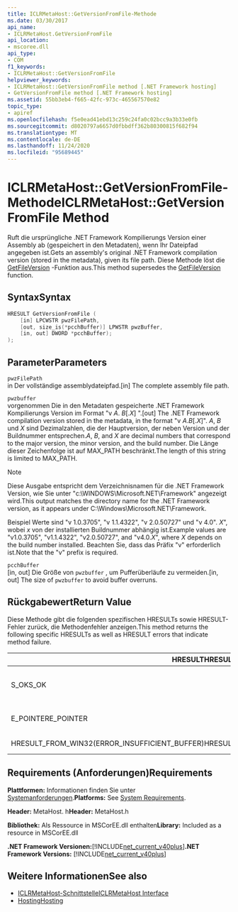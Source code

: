 ```yaml
---
title: ICLRMetaHost::GetVersionFromFile-Methode
ms.date: 03/30/2017
api_name:
- ICLRMetaHost.GetVersionFromFile
api_location:
- mscoree.dll
api_type:
- COM
f1_keywords:
- ICLRMetaHost::GetVersionFromFile
helpviewer_keywords:
- ICLRMetaHost::GetVersionFromFile method [.NET Framework hosting]
- GetVersionFromFile method [.NET Framework hosting]
ms.assetid: 55bb3eb4-f665-42fc-973c-465567570e82
topic_type:
- apiref
ms.openlocfilehash: f5e0ead41ebd13c259c24fa0c02bcc9a3b33e0fb
ms.sourcegitcommit: d8020797a6657d0fbbdff362b80300815f682f94
ms.translationtype: MT
ms.contentlocale: de-DE
ms.lasthandoff: 11/24/2020
ms.locfileid: "95689445"
---
```

# <a name="iclrmetahostgetversionfromfile-method"></a><span data-ttu-id="b13b0-102">ICLRMetaHost::GetVersionFromFile-Methode</span><span class="sxs-lookup"><span data-stu-id="b13b0-102">ICLRMetaHost::GetVersionFromFile Method</span></span>

<span data-ttu-id="b13b0-103">Ruft die ursprüngliche .NET Framework Kompilierungs Version einer Assembly ab (gespeichert in den Metadaten), wenn Ihr Dateipfad angegeben ist.</span><span class="sxs-lookup"><span data-stu-id="b13b0-103">Gets an assembly's original .NET Framework compilation version (stored in the metadata), given its file path.</span></span> <span data-ttu-id="b13b0-104">Diese Methode löst die [GetFileVersion](getfileversion-function.md) -Funktion aus.</span><span class="sxs-lookup"><span data-stu-id="b13b0-104">This method supersedes the [GetFileVersion](getfileversion-function.md) function.</span></span>  
  
## <a name="syntax"></a><span data-ttu-id="b13b0-105">Syntax</span><span class="sxs-lookup"><span data-stu-id="b13b0-105">Syntax</span></span>  
  
```cpp  
HRESULT GetVersionFromFile (  
    [in] LPCWSTR pwzFilePath,  
    [out, size_is(*pcchBuffer)] LPWSTR pwzBuffer,  
    [in, out] DWORD *pcchBuffer);  
);  
```  
  
## <a name="parameters"></a><span data-ttu-id="b13b0-106">Parameter</span><span class="sxs-lookup"><span data-stu-id="b13b0-106">Parameters</span></span>  

 `pwzFilePath`  
 <span data-ttu-id="b13b0-107">in Der vollständige assemblydateipfad.</span><span class="sxs-lookup"><span data-stu-id="b13b0-107">[in] The complete assembly file path.</span></span>  
  
 `pwzbuffer`  
 <span data-ttu-id="b13b0-108">vorgenommen Die in den Metadaten gespeicherte .NET Framework Kompilierungs Version im Format "v *A*. *B*[.*X*] ".</span><span class="sxs-lookup"><span data-stu-id="b13b0-108">[out] The .NET Framework compilation version stored in the metadata, in the format "v *A*.*B*[.*X*]".</span></span> <span data-ttu-id="b13b0-109">*A*, *B* und *X* sind Dezimalzahlen, die der Hauptversion, der neben Version und der Buildnummer entsprechen.</span><span class="sxs-lookup"><span data-stu-id="b13b0-109">*A*, *B*, and *X* are decimal numbers that correspond to the major version, the minor version, and the build number.</span></span> <span data-ttu-id="b13b0-110">Die Länge dieser Zeichenfolge ist auf MAX_PATH beschränkt.</span><span class="sxs-lookup"><span data-stu-id="b13b0-110">The length of this string is limited to MAX_PATH.</span></span>  
  
> [!NOTE]
> <span data-ttu-id="b13b0-111">Diese Ausgabe entspricht dem Verzeichnisnamen für die .NET Framework Version, wie Sie unter "c:\WINDOWS\Microsoft.NET\Framework" angezeigt wird.</span><span class="sxs-lookup"><span data-stu-id="b13b0-111">This output matches the directory name for the .NET Framework version, as it appears under C:\Windows\Microsoft.NET\Framework.</span></span>  
  
 <span data-ttu-id="b13b0-112">Beispiel Werte sind "v 1.0.3705", "v 1.1.4322", "v 2.0.50727" und "v 4.0". *X*", wobei *x* von der installierten Buildnummer abhängig ist.</span><span class="sxs-lookup"><span data-stu-id="b13b0-112">Example values are "v1.0.3705", "v1.1.4322", "v2.0.50727", and "v4.0.*X*", where *X* depends on the build number installed.</span></span> <span data-ttu-id="b13b0-113">Beachten Sie, dass das Präfix "v" erforderlich ist.</span><span class="sxs-lookup"><span data-stu-id="b13b0-113">Note that the "v" prefix is required.</span></span>  
  
 `pcchBuffer`  
 <span data-ttu-id="b13b0-114">[in, out] Die Größe von `pwzbuffer` , um Pufferüberläufe zu vermeiden.</span><span class="sxs-lookup"><span data-stu-id="b13b0-114">[in, out] The size of `pwzbuffer` to avoid buffer overruns.</span></span>  
  
## <a name="return-value"></a><span data-ttu-id="b13b0-115">Rückgabewert</span><span class="sxs-lookup"><span data-stu-id="b13b0-115">Return Value</span></span>  

 <span data-ttu-id="b13b0-116">Diese Methode gibt die folgenden spezifischen HRESULTs sowie HRESULT-Fehler zurück, die Methodenfehler anzeigen.</span><span class="sxs-lookup"><span data-stu-id="b13b0-116">This method returns the following specific HRESULTs as well as HRESULT errors that indicate method failure.</span></span>  
  
|<span data-ttu-id="b13b0-117">HRESULT</span><span class="sxs-lookup"><span data-stu-id="b13b0-117">HRESULT</span></span>|<span data-ttu-id="b13b0-118">BESCHREIBUNG</span><span class="sxs-lookup"><span data-stu-id="b13b0-118">Description</span></span>|  
|-------------|-----------------|  
|<span data-ttu-id="b13b0-119">S_OK</span><span class="sxs-lookup"><span data-stu-id="b13b0-119">S_OK</span></span>|<span data-ttu-id="b13b0-120">Die Methode wurde erfolgreich abgeschlossen.</span><span class="sxs-lookup"><span data-stu-id="b13b0-120">The method completed successfully.</span></span>|  
|<span data-ttu-id="b13b0-121">E_POINTER</span><span class="sxs-lookup"><span data-stu-id="b13b0-121">E_POINTER</span></span>|<span data-ttu-id="b13b0-122">`pwzbuffer` oder `pcchBuffer` ist NULL.</span><span class="sxs-lookup"><span data-stu-id="b13b0-122">`pwzbuffer` or `pcchBuffer` is null.</span></span>|  
|<span data-ttu-id="b13b0-123">HRESULT_FROM_WIN32(ERROR_INSUFFICIENT_BUFFER)</span><span class="sxs-lookup"><span data-stu-id="b13b0-123">HRESULT_FROM_WIN32(ERROR_INSUFFICIENT_BUFFER)</span></span>|<span data-ttu-id="b13b0-124">Der Puffer ist zu klein.</span><span class="sxs-lookup"><span data-stu-id="b13b0-124">The buffer is too small.</span></span>|  
  
## <a name="requirements"></a><span data-ttu-id="b13b0-125">Requirements (Anforderungen)</span><span class="sxs-lookup"><span data-stu-id="b13b0-125">Requirements</span></span>  

 <span data-ttu-id="b13b0-126">**Plattformen:** Informationen finden Sie unter [Systemanforderungen](../../get-started/system-requirements.md).</span><span class="sxs-lookup"><span data-stu-id="b13b0-126">**Platforms:** See [System Requirements](../../get-started/system-requirements.md).</span></span>  
  
 <span data-ttu-id="b13b0-127">**Header:** MetaHost. h</span><span class="sxs-lookup"><span data-stu-id="b13b0-127">**Header:** MetaHost.h</span></span>  
  
 <span data-ttu-id="b13b0-128">**Bibliothek:** Als Ressource in MSCorEE.dll enthalten</span><span class="sxs-lookup"><span data-stu-id="b13b0-128">**Library:** Included as a resource in MSCorEE.dll</span></span>  
  
 <span data-ttu-id="b13b0-129">**.NET Framework Versionen:**[!INCLUDE[net_current_v40plus](../../../../includes/net-current-v40plus-md.md)]</span><span class="sxs-lookup"><span data-stu-id="b13b0-129">**.NET Framework Versions:** [!INCLUDE[net_current_v40plus](../../../../includes/net-current-v40plus-md.md)]</span></span>  
  
## <a name="see-also"></a><span data-ttu-id="b13b0-130">Weitere Informationen</span><span class="sxs-lookup"><span data-stu-id="b13b0-130">See also</span></span>

- [<span data-ttu-id="b13b0-131">ICLRMetaHost-Schnittstelle</span><span class="sxs-lookup"><span data-stu-id="b13b0-131">ICLRMetaHost Interface</span></span>](iclrmetahost-interface.md)
- [<span data-ttu-id="b13b0-132">Hosting</span><span class="sxs-lookup"><span data-stu-id="b13b0-132">Hosting</span></span>](index.md)
